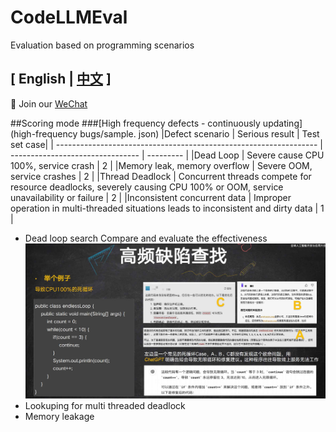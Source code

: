 

# CodeLLMEval
Evaluation based on programming scenarios

## \[ English | [中文](README_zh.md) \]
👋 Join our [WeChat](assets/wechat.jpg) 

##Scoring mode
###[High frequency defects - continuously updating] (high-frequency bugs/sample. json)
|Defect scenario | Serious result | Test set case|
| ----------------------------------------------------------------- | -------------------------------- | --------- |
|Dead Loop | Severe cause CPU 100%, service crash | 2 |
|Memory leak, memory overflow | Severe OOM, service crashes | 2 |
|Thread Deadlock | Concurrent threads compete for resource deadlocks, severely causing CPU 100% or OOM, service unavailability or failure | 2 |
|Inconsistent concurrent data | Improper operation in multi-threaded situations leads to inconsistent and dirty data | 1 |
* Dead loop search
Compare and evaluate the effectiveness
![loop](assets/loop.jpg)
* Lookuping for multi threaded deadlock 
* Memory leakage
